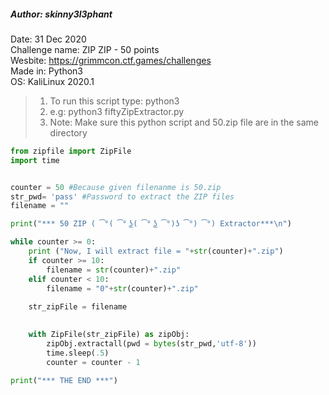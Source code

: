 ##### Author: skinny3l3phant
Date: 31 Dec 2020\
Challenge name: ZIP ZIP - 50 points\
Wesbite: https://grimmcon.ctf.games/challenges \
Made in: Python3\
OS: KaliLinux 2020.1

> 1. To run this script type: python3 *<this script name>*
> 1. e.g:  python3 fiftyZipExtractor.py
> 1. Note: Make sure this python script and 50.zip file are in the same directory


```python
from zipfile import ZipFile
import time


counter = 50 #Because given filenanme is 50.zip
str_pwd= 'pass' #Password to extract the ZIP files
filename = ""

print("*** 50 ZIP ( ͡°( ͡° ͜ʖ( ͡° ͜ʖ ͡°)ʖ ͡°) ͡°) Extractor***\n")

while counter >= 0:
    print ("Now, I will extract file = "+str(counter)+".zip")
    if counter >= 10:
        filename = str(counter)+".zip"
    elif counter < 10:
        filename = "0"+str(counter)+".zip"
    
    str_zipFile = filename
    

    with ZipFile(str_zipFile) as zipObj:
        zipObj.extractall(pwd = bytes(str_pwd,'utf-8'))
        time.sleep(.5)
        counter = counter - 1 

print("*** THE END ***")
```

